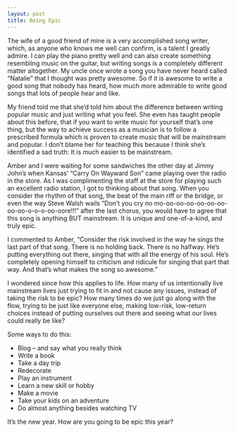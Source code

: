 ```yaml
---
layout: post
title: Being Epic
---
```

The wife of a good friend of mine is a very accomplished song writer, which, as anyone who knows me well can confirm, is a talent I greatly admire.  I can play the piano pretty well and can also create something resembling music on the guitar, but writing songs is a completely different matter altogether.  My uncle once wrote a song you have never heard called “Natalie” that I thought was pretty awesome.  So if it is awesome to write a good song that nobody has heard, how much more admirable to write good songs that lots of people hear and like.

My friend told me that she’d told him about the difference between writing popular music and just writing what you feel.  She even has taught people about this before, that if you want to write music for yourself that’s one thing, but the way to achieve success as a musician is to follow a prescribed formula which is proven to create music that will be mainstream and popular.  I don’t blame her for teaching this because I think she’s identified a sad truth:  It is much easier to be mainstream.

Amber and I were waiting for some sandwiches the other day at Jimmy John’s when Kansas’ “Carry On Wayward Son” came playing over the radio in the store.  As I was complimenting the staff at the store for playing such an excellent radio station, I got to thinking about that song.  When you consider the rhythm of that song, the beat of the main riff or the bridge, or even the way Steve Walsh wails “Don’t you cry no mo-oo-oo-oo-oo-oo-oo-oo-oo-o-o-o-oo-oore!!!” after the last chorus, you would have to agree that this song is anything BUT mainstream.  It is unique and one-of-a-kind, and truly epic.

I commented to Amber, “Consider the risk involved in the way he sings the last part of that song.  There is no holding back.  There is no halfway.  He’s putting everything out there, singing that with all the energy of his soul.  He’s completely opening himself to criticism and ridicule for singing that part that way.  And that’s what makes the song so awesome.”

I wondered since how this applies to life.  How many of us intentionally live mainstream lives just trying to fit in and not cause any issues, instead of taking the risk to be epic?  How many times do we just go along with the flow, trying to be just like everyone else, making low-risk, low-return choices instead of putting ourselves out there and seeing what our lives could really be like?

Some ways to do this:

* Blog – and say what you really think
* Write a book
* Take a day trip
* Redecorate
* Play an instrument
* Learn a new skill or hobby
* Make a movie
* Take your kids on an adventure
* Do almost anything besides watching TV

It’s the new year.  How are you going to be epic this year?